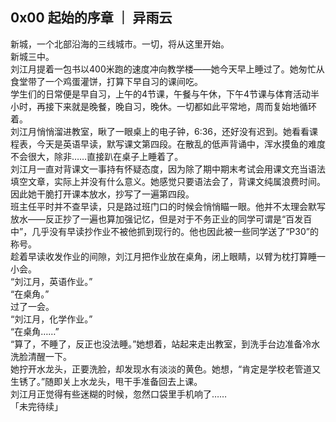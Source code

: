 ## 0x00 起始的序章 ｜ 异雨云
新城，一个北部沿海的三线城市。一切，将从这里开始。  
新城三中。  
刘江月提着一包书以400米跑的速度冲向教学楼——她今天早上睡过了。她匆忙从食堂带了一个鸡蛋灌饼，打算下早自习的课间吃。  
学生们的日常便是早自习，上午的4节课，午餐与午休，下午4节课与体育活动半小时，再接下来就是晚餐，晚自习，晚休。一切都如此平常地，周而复始地循环着。  
刘江月悄悄溜进教室，瞅了一眼桌上的电子钟，6:36，还好没有迟到。她看看课程表，今天是英语早读，默写课文第四段。在散乱的低声背诵中，浑水摸鱼的难度不会很大，除非……直接趴在桌子上睡着了。  
刘江月一直对背课文一事持有怀疑态度，因为除了期中期末考试会用课文充当语法填空文章，实际上并没有什么意义。她感觉只要语法会了，背课文纯属浪费时间。因此她干脆打开课本放水，抄写了一遍第四段。  
班主任平时并不查早读，只是路过班门口的时候会悄悄瞄一眼。他并不太理会默写放水——反正抄了一遍也算加强记忆，但是对于不务正业的同学可谓是“百发百中”，几乎没有早读抄作业不被他抓到现行的。他也因此被一些同学送了“P30”的称号。  
趁着早读收发作业的间隙，刘江月把作业放在桌角，闭上眼睛，以臂为枕打算睡一小会。  
“刘江月，英语作业。”  
“在桌角。”  
过了一会。  
“刘江月，化学作业。”  
“在桌角……”  
“算了，不睡了，反正也没法睡。”她想着，站起来走出教室，到洗手台边准备冷水洗脸清醒一下。  
她拧开水龙头，正要洗脸，却发现水有淡淡的黄色。她想，“肯定是学校老管道又生锈了。”随即关上水龙头，甩干手准备回去上课。  
刘江月正觉得有些迷糊的时候，忽然口袋里手机响了……  
「未完待续」  
